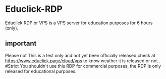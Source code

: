 # Educlick-RDP
Educlick RDP or VPS is a VPS server for education purposes for 6 hours (only).
## important
Please not This is a test only and not yet been officially released check at https://www.educlick.page/cloud/vps to know weather it is released or not .
#Strict
You shouldn't use this RDP for commercial purposes, the RDP is only released for educational purposes.

